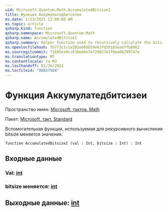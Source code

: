 ```yaml
---
uid: Microsoft.Quantum.Math.AccumulatedBitsizeI
title: Функция Аккумулатедбитсизеи
ms.date: 1/23/2021 12:00:00 AM
ms.topic: article
qsharp.kind: function
qsharp.namespace: Microsoft.Quantum.Math
qsharp.name: AccumulatedBitsizeI
qsharp.summary: Helper function used to recursively calculate the bitsize of a value.
ms.openlocfilehash: fb773c1c1a282e665b59e637d591b5eab7fb8962
ms.sourcegitcommit: 71605ea9cc630e84e7ef29027e1f0ea06299747e
ms.translationtype: MT
ms.contentlocale: ru-RU
ms.lasthandoff: 01/26/2021
ms.locfileid: "98857564"
---
```

# <a name="accumulatedbitsizei-function"></a>Функция Аккумулатедбитсизеи

Пространство имен: [Microsoft. тактов. Math](xref:Microsoft.Quantum.Math)

Пакет: [Microsoft. такт. Standard](https://nuget.org/packages/Microsoft.Quantum.Standard)


Вспомогательная функция, используемая для рекурсивного вычисления bitsize меняется значения.

```qsharp
function AccumulatedBitsizeI (val : Int, bitsize : Int) : Int
```


## <a name="input"></a>Входные данные

### <a name="val--int"></a>Val: [int](xref:microsoft.quantum.lang-ref.int)




### <a name="bitsize--int"></a>bitsize меняется: [int](xref:microsoft.quantum.lang-ref.int)





## <a name="output--int"></a>Выходные данные: [int](xref:microsoft.quantum.lang-ref.int)

